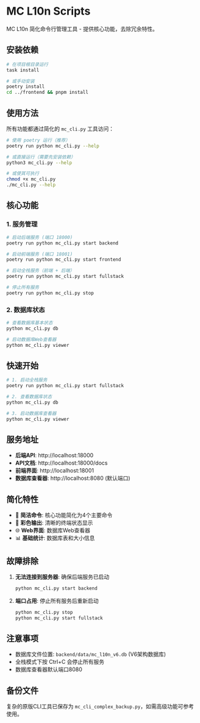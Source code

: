 # MC L10n Scripts

MC L10n 简化命令行管理工具 - 提供核心功能，去除冗余特性。

## 安装依赖

```bash
# 在项目根目录运行
task install

# 或手动安装
poetry install
cd ../frontend && pnpm install
```

## 使用方法

所有功能都通过简化的 `mc_cli.py` 工具访问：

```bash
# 使用 poetry 运行（推荐）
poetry run python mc_cli.py --help

# 或直接运行（需要先安装依赖）
python3 mc_cli.py --help

# 或使其可执行
chmod +x mc_cli.py
./mc_cli.py --help
```

## 核心功能

### 1. 服务管理

```bash
# 启动后端服务 (端口 18000)
poetry run python mc_cli.py start backend

# 启动前端服务 (端口 18001)  
poetry run python mc_cli.py start frontend

# 启动全栈服务（前端 + 后端）
poetry run python mc_cli.py start fullstack

# 停止所有服务
poetry run python mc_cli.py stop
```

### 2. 数据库状态

```bash
# 查看数据库基本状态
python mc_cli.py db

# 启动数据库Web查看器
python mc_cli.py viewer
```

## 快速开始

```bash
# 1. 启动全栈服务
poetry run python mc_cli.py start fullstack

# 2. 查看数据库状态
python mc_cli.py db

# 3. 启动数据库查看器
python mc_cli.py viewer
```

## 服务地址

- **后端API**: http://localhost:18000
- **API文档**: http://localhost:18000/docs
- **前端界面**: http://localhost:18001
- **数据库查看器**: http://localhost:8080 (默认端口)

## 简化特性

- 🎯 **简洁命令**: 核心功能简化为4个主要命令
- 🎨 **彩色输出**: 清晰的终端状态显示
- 🌐 **Web界面**: 数据库Web查看器
- 📊 **基础统计**: 数据库表和大小信息

## 故障排除

1. **无法连接到服务器**: 确保后端服务已启动
   ```bash
   python mc_cli.py start backend
   ```

2. **端口占用**: 停止所有服务后重新启动
   ```bash
   python mc_cli.py stop
   python mc_cli.py start fullstack
   ```

## 注意事项

- 数据库文件位置: `backend/data/mc_l10n_v6.db` (V6架构数据库)
- 全栈模式下按 Ctrl+C 会停止所有服务
- 数据库查看器默认端口8080

## 备份文件

复杂的原版CLI工具已保存为 `mc_cli_complex_backup.py`，如需高级功能可参考使用。